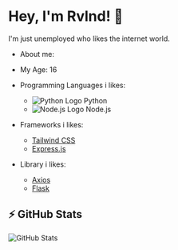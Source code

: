 # Hey, I'm Rvlnd! 👋

I'm just unemployed who likes the internet world.

- About me:
 - My Age: 16

- Programming Languages i likes:
  - ![Python Logo](https://upload.wikimedia.org/wikipedia/commons/c/c3/Python-logo-notext.svg) Python
  - ![Node.js Logo](https://upload.wikimedia.org/wikipedia/commons/d/d9/Node.js_logo.svg) Node.js

- Frameworks i likes:
  - [Tailwind CSS](https://tailwindcss.com/)
  - [Express.js](https://expressjs.com/)

- Library i likes:
  - [Axios](https://axios-http.com/)
  - [Flask](https://flask.palletsprojects.com/)



## ⚡ GitHub Stats

![GitHub Stats](https://github-readme-stats.vercel.app/api?username=rvlndd&show_icons=true&theme=radical)
